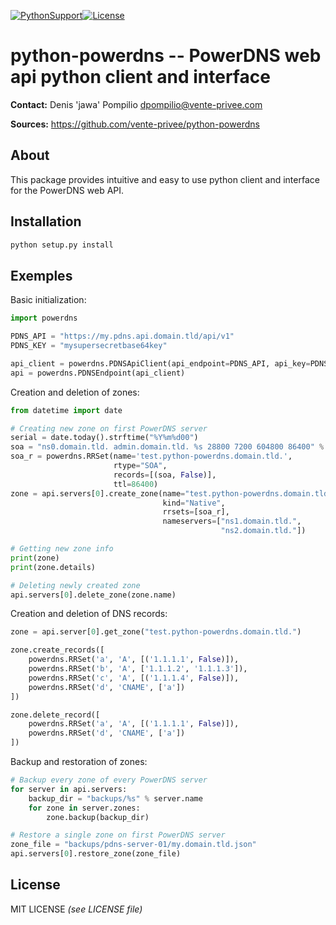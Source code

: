 [![PythonSupport][1]][1l][![License][2]][2l]

# python-powerdns -- PowerDNS web api python client and interface

**Contact:** Denis 'jawa' Pompilio <dpompilio@vente-privee.com>

**Sources:** https://github.com/vente-privee/python-powerdns

## About

This package provides intuitive and easy to use python client and interface
for the PowerDNS web API.

## Installation

```bash
python setup.py install
```

## Exemples

Basic initialization:
```python
import powerdns

PDNS_API = "https://my.pdns.api.domain.tld/api/v1"
PDNS_KEY = "mysupersecretbase64key"

api_client = powerdns.PDNSApiClient(api_endpoint=PDNS_API, api_key=PDNS_KEY)
api = powerdns.PDNSEndpoint(api_client)
```

Creation and deletion of zones:
```python
from datetime import date

# Creating new zone on first PowerDNS server
serial = date.today().strftime("%Y%m%d00")
soa = "ns0.domain.tld. admin.domain.tld. %s 28800 7200 604800 86400" % serial
soa_r = powerdns.RRSet(name='test.python-powerdns.domain.tld.',
                       rtype="SOA",
                       records=[(soa, False)],
                       ttl=86400)
zone = api.servers[0].create_zone(name="test.python-powerdns.domain.tld.",
                                  kind="Native",
                                  rrsets=[soa_r],
                                  nameservers=["ns1.domain.tld.",
                                               "ns2.domain.tld."])

# Getting new zone info
print(zone)
print(zone.details)

# Deleting newly created zone
api.servers[0].delete_zone(zone.name)
```

Creation and deletion of DNS records:
```python
zone = api.server[0].get_zone("test.python-powerdns.domain.tld.")

zone.create_records([
    powerdns.RRSet('a', 'A', [('1.1.1.1', False)]),
    powerdns.RRSet('b', 'A', ['1.1.1.2', '1.1.1.3']),
    powerdns.RRSet('c', 'A', [('1.1.1.4', False)]),
    powerdns.RRSet('d', 'CNAME', ['a'])
])

zone.delete_record([
    powerdns.RRSet('a', 'A', [('1.1.1.1', False)]),
    powerdns.RRSet('d', 'CNAME', ['a'])
])
```

Backup and restoration of zones:
```python
# Backup every zone of every PowerDNS server
for server in api.servers:
    backup_dir = "backups/%s" % server.name
    for zone in server.zones:
        zone.backup(backup_dir)

# Restore a single zone on first PowerDNS server
zone_file = "backups/pdns-server-01/my.domain.tld.json"
api.servers[0].restore_zone(zone_file)
```

## License

MIT LICENSE *(see LICENSE file)*

[1]: https://img.shields.io/badge/python-2.7,3.4+-blue.svg
[1l]: https://github.com/vente-privee/python-powerdns
[2]: https://img.shields.io/badge/license-MIT-blue.svg
[2l]: https://github.com/vente-privee/python-powerdns
